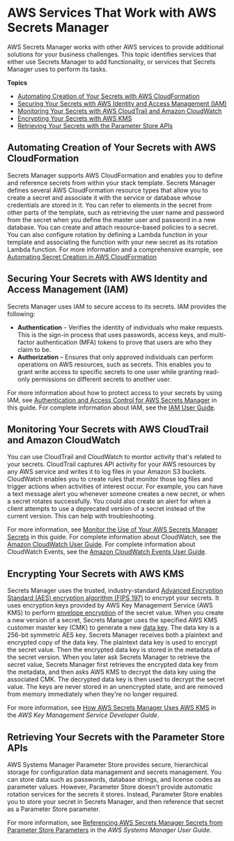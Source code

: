 # AWS Services That Work with AWS Secrets Manager<a name="integrating"></a>

AWS Secrets Manager works with other AWS services to provide additional solutions for your business challenges\. This topic identifies services that either use Secrets Manager to add functionality, or services that Secrets Manager uses to perform its tasks\.

**Topics**
+ [Automating Creation of Your Secrets with AWS CloudFormation](#integrating_cloudformation-overview)
+ [Securing Your Secrets with AWS Identity and Access Management \(IAM\)](#integrating_iam)
+ [Monitoring Your Secrets with AWS CloudTrail and Amazon CloudWatch](#integrating_ct_cw)
+ [Encrypting Your Secrets with AWS KMS](#integrating_kms)
+ [Retrieving Your Secrets with the Parameter Store APIs](#integrating_parameterstore)

## Automating Creation of Your Secrets with AWS CloudFormation<a name="integrating_cloudformation-overview"></a>

Secrets Manager supports AWS CloudFormation and enables you to define and reference secrets from within your stack template\. Secrets Manager defines several AWS CloudFormation resource types that allow you to create a secret and associate it with the service or database whose credentials are stored in it\. You can refer to elements in the secret from other parts of the template, such as retrieving the user name and password from the secret when you define the master user and password in a new database\. You can create and attach resource\-based policies to a secret\. You can also configure rotation by defining a Lambda function in your template and associating the function with your new secret as its rotation Lambda function\. For more information and a comprehensive example, see [Automating Secret Creation in AWS CloudFormation](integrating_cloudformation.md) 

## Securing Your Secrets with AWS Identity and Access Management \(IAM\)<a name="integrating_iam"></a>

Secrets Manager uses IAM to secure access to its secrets\. IAM provides the following:
+ **Authentication** – Verifies the identity of individuals who make requests\. This is the sign\-in process that uses passwords, access keys, and multi\-factor authentication \(MFA\) tokens to prove that users are who they claim to be\.
+ **Authorization** – Ensures that only approved individuals can perform operations on AWS resources, such as secrets\. This enables you to grant write access to specific secrets to one user while granting read\-only permissions on different secrets to another user\.

For more information about how to protect access to your secrets by using IAM, see [Authentication and Access Control for AWS Secrets Manager](auth-and-access.md) in this guide\. For complete information about IAM, see the [IAM User Guide](https://docs.aws.amazon.com/IAM/latest/UserGuide/)\.

## Monitoring Your Secrets with AWS CloudTrail and Amazon CloudWatch<a name="integrating_ct_cw"></a>

You can use CloudTrail and CloudWatch to montor activity that's related to your secrets\. CloudTrail captures API activity for your AWS resources by any AWS service and writes it to log files in your Amazon S3 buckets\. CloudWatch enables you to create rules that monitor those log files and trigger actions when activities of interest occur\. For example, you can have a text message alert you whenever someone creates a new secret, or when a secret rotates successfully\. You could also create an alert for when a client attempts to use a deprecated version of a secret instead of the current version\. This can help with troubleshooting\.

For more information, see [Monitor the Use of Your AWS Secrets Manager Secrets](monitoring.md) in this guide\. For complete information about CloudWatch, see the [Amazon CloudWatch User Guide](https://docs.aws.amazon.com/AmazonCloudWatch/latest/monitoring/)\. For complete information about CloudWatch Events, see the [Amazon CloudWatch Events User Guide](https://docs.aws.amazon.com/AmazonCloudWatch/latest/events/)\.

## Encrypting Your Secrets with AWS KMS<a name="integrating_kms"></a>

Secrets Manager uses the trusted, industry\-standard [Advanced Encryption Standard \(AES\) encryption algorithm \(FIPS 197\)](https://nvlpubs.nist.gov/nistpubs/FIPS/NIST.FIPS.197.pdf) to encrypt your secrets\. It uses encryption keys provided by AWS Key Management Service \(AWS KMS\) to perform [envelope encryption](https://docs.aws.amazon.com/kms/latest/developerguide/concepts.html#enveloping) of the secret value\. When you create a new version of a secret, Secrets Manager uses the specified AWS KMS customer master key \(CMK\) to generate a new [data key](https://docs.aws.amazon.com/kms/latest/developerguide/concepts.html#data-keys)\. The data key is a 256\-bit symmetric AES key\. Secrets Manager receives both a plaintext and encrypted copy of the data key\. The plaintext data key is used to encrypt the secret value\. Then the encrypted data key is stored in the metadata of the secret version\. When you later ask Secrets Manager to retrieve the secret value, Secrets Manager first retrieves the encrypted data key from the metadata, and then asks AWS KMS to decrypt the data key using the associated CMK\. The decrypted data key is then used to decrypt the secret value\. The keys are never stored in an unencrypted state, and are removed from memory immediately when they're no longer required\.

For more information, see [How AWS Secrets Manager Uses AWS KMS](https://docs.aws.amazon.com/kms/latest/developerguide/services-secrets-manager.html) in the *AWS Key Management Service Developer Guide*\.

## Retrieving Your Secrets with the Parameter Store APIs<a name="integrating_parameterstore"></a>

AWS Systems Manager Parameter Store provides secure, hierarchical storage for configuration data management and secrets management\. You can store data such as passwords, database strings, and license codes as parameter values\. However, Parameter Store doesn't provide automatic rotation services for the secrets it stores\. Instead, Parameter Store enables you to store your secret in Secrets Manager, and then reference that secret as a Parameter Store parameter\.

For more information, see [Referencing AWS Secrets Manager Secrets from Parameter Store Parameters](https://docs.aws.amazon.com/systems-manager/latest/userguide/integration-ps-secretsmanager.html) in the *AWS Systems Manager User Guide*\.